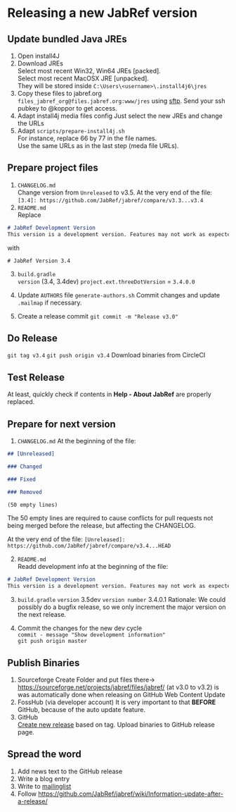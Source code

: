 # Releasing a new JabRef version

## Update bundled Java JREs

1. Open install4J
2. Download JREs  
Select most recent Win32, Win64 JREs [packed].  
Select most recent MacOSX JRE [unpacked].  
They will be stored inside `C:\Users\<username>\.install4j6\jres`
3. Copy these files to jabref.org `files_jabref_org@files.jabref.org:www/jres` using [sftp](https://en.wikipedia.org/wiki/SSH_File_Transfer_Protocol). Send your ssh pubkey to @koppor to get access.
4. Adapt install4j media files config
Just select the new JREs and change the URLs
5. Adapt `scripts/prepare-install4j.sh`  
For instance, replace 66 by 77 in the file names.  
Use the same URLs as in the last step (meda file URLs).

## Prepare project files

1. `CHANGELOG.md`  
Change version from `Unreleased` to v3.5.
At the very end of the file:
`[3.4]: https://github.com/JabRef/jabref/compare/v3.3...v3.4`
2. `README.md`  
Replace 
```md
# JabRef Development Version
This version is a development version. Features may not work as expected.
```
with
``` 
# JabRef Version 3.4
```
3. `build.gradle`   
`version` (3.4, 3.4dev)
`project.ext.threeDotVersion` = `3.4.0.0`

4. Update `AUTHORS` file
`generate-authors.sh`
Commit changes and update `.mailmap` if necessary.

5. Create a release commit
`git commit -m "Release v3.0"`
 
## Do Release
`git tag v3.4`
`git push origin v3.4`
Download binaries from CircleCI

## Test Release
At least, quickly check if contents in __Help - About JabRef__ are properly replaced.

## Prepare for next version
1. `CHANGELOG.md`
At the beginning of the file:
```md
## [Unreleased]

### Changed

### Fixed

### Removed

(50 empty lines)
```

The 50 empty lines are required to cause conflicts for pull requests not being merged before the release, but affecting the CHANGELOG.

At the very end of the file:
`[Unreleased]: https://github.com/JabRef/jabref/compare/v3.4...HEAD`

2. `README.md`  
Readd development info at the beginning of the file:
```md
# JabRef Development Version
This version is a development version. Features may not work as expected.
```

3. `build.gradle`
`version` 3.5dev
`version number` 3.4.0.1
Rationale: We could possibly do a bugfix release, so we only increment the major version on the next release.

4. Commit the changes for the new dev cycle  
`commit - message "Show development information"`  
`git push origin master`  

## Publish Binaries 
1. Sourceforge
Create Folder and put files there-> https://sourceforge.net/projects/jabref/files/jabref/
(at v3.0 to v3.2) is was automatically done when releasing on GitHub 
Web Content
Update
2. FossHub (via developer account)
   It is very important to that **BEFORE** GitHub, because of the auto update feature.
3. GitHub  
[Create new release](https://github.com/JabRef/jabref/releases) based on tag.
Upload binaries to GitHub release page. 

## Spread the word
1. Add news text to the GitHub release
2. Write a blog entry
3. Write to [mailinglist](https://sourceforge.net/p/jabref/mailman/jabref-users/)
4. Follow https://github.com/JabRef/jabref/wiki/Information-update-after-a-release/